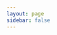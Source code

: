 ```yaml
---
layout: page
sidebar: false
---
```


<SwaggerUI />

<script setup lang="ts">
import SwaggerUI from '../.vitepress/theme/components/SwaggerUI.vue';
</script>
